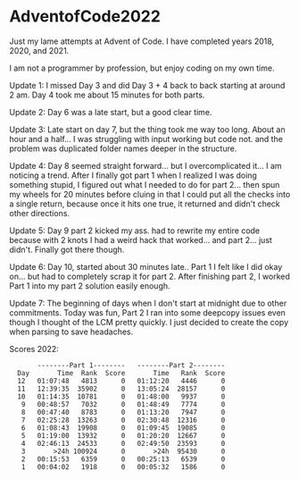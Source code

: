 # AdventofCode2022

Just my lame attempts at Advent of Code. 
I have completed years 2018, 2020, and 2021.

I am not a programmer by profession, but enjoy coding on my own time.

Update 1: I missed Day 3 and did Day 3 + 4 back to back starting at around 2 am. Day 4 took me about 15 minutes for both parts.

Update 2: Day 6 was a late start, but a good clear time.

Update 3: Late start on day 7, but the thing took me way too long. About an hour and a half... I was struggling with input working but code not. and the problem was duplicated folder names deeper in the structure.

Update 4: Day 8 seemed straight forward... but I overcomplicated it... I am noticing a trend. After I finally got part 1 when I realized I was doing something stupid, I figured out what I needed to do for part 2... then spun my wheels for 20 minutes before cluing in that I could put all the checks into a single return, because once it hits one true, it returned and didn't check other directions.

Update 5: Day 9 part 2 kicked my ass. had to rewrite my entire code because with 2 knots I had a weird hack that worked... and part 2... just didn't. Finally got there though.

Update 6: Day 10, started about 30 minutes late.. Part 1 I felt like I did okay on... but had to completely scrap it for part 2. After finishing part 2, I worked Part 1 into my part 2 solution easily enough.

Update 7: The beginning of days when I don't start at midnight due to other commitments. Today was fun, Part 2 I ran into some deepcopy issues even though I thought of the LCM pretty quickly. I just decided to create the copy when parsing to save headaches.

Scores 2022:

           --------Part 1--------   --------Part 2--------
      Day       Time  Rank  Score       Time   Rank  Score
      12   01:07:48   4813      0   01:12:20   4446      0
      11   12:39:35  35902      0   13:05:24  28157      0
      10   01:14:35  10781      0   01:48:00   9937      0
       9   00:48:57   7032      0   01:48:49   7774      0
       8   00:47:40   8783      0   01:13:20   7947      0
       7   02:25:28  13263      0   02:30:48  12316      0
       6   01:08:43  19908      0   01:09:45  19085      0
       5   01:19:00  13932      0   01:20:20  12667      0
       4   02:46:13  24533      0   02:49:50  23593      0
       3       >24h 100924      0       >24h  95430      0
       2   00:15:53   6359      0   00:25:13   6539      0
       1   00:04:02   1918      0   00:05:32   1586      0 
